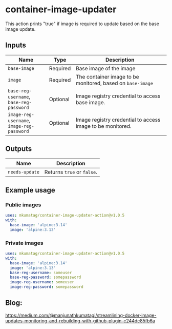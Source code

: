 # container-image-updater
This action prints "true" if image is required to update based on the base image update.

## Inputs

| Name                | Type     | Description                        |
|---------------------|----------|------------------------------------|
| `base-image`        | Required   | Base image of the image            |
| `image`             | Required   | The container image to be monitored, based on `base-image`   |
| `base-reg-username`, <br>`base-reg-password` | Optional   | Image registry credential to access base image.|
| `image-reg-username`, <br>`image-reg-password` | Optional   | Image registry credential to access image to be monitored.|


## Outputs

| Name                | Description                        |
|---------------------|------------------------------------|
| `needs-update`      | Returns `true` or `false`.         |

## Example usage

### Public images

```yaml
uses: mkumatag/container-image-updater-action@v1.0.5
with:
  base-image: 'alpine:3.14'
  image: 'alpine:3.13'
```

### Private images

```yaml
uses: mkumatag/container-image-updater-action@v1.0.5
with:
  base-image: 'alpine:3.14'
  image: 'alpine:3.13'
  base-reg-username: someuser
  base-reg-password: somepassword
  image-reg-username: someuser
  image-reg-password: somepassword
```

## Blog:
https://medium.com/@manjunathkumatagi/streamlining-docker-image-updates-monitoring-and-rebuilding-with-github-plugin-c244dc85fb6a
